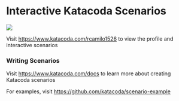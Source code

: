 # Interactive Katacoda Scenarios

[![](http://shields.katacoda.com/katacoda/rcamilo1526/count.svg)](https://www.katacoda.com/rcamilo1526 "Get your profile on Katacoda.com")

Visit https://www.katacoda.com/rcamilo1526 to view the profile and interactive scenarios

### Writing Scenarios
Visit https://www.katacoda.com/docs to learn more about creating Katacoda scenarios

For examples, visit https://github.com/katacoda/scenario-example

